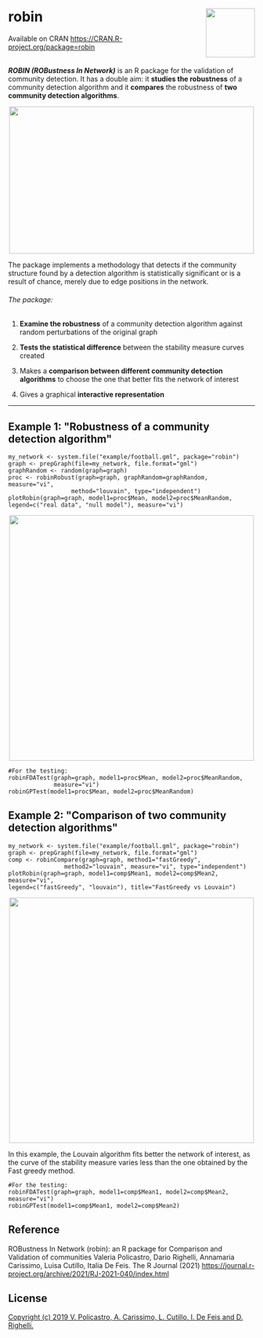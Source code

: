 # robin <img align= "right" src="https://github.com/ValeriaPolicastro/Paper-Robin/blob/master/images/Logo2.png" width="100" height="100" /> 
 Available on CRAN https://CRAN.R-project.org/package=robin
<br/><br>

**_ROBIN (ROBustness In Network)_** is an R package for the validation of community detection. It has a double aim: it **studies the robustness** of a community detection algorithm and it **compares** the robustness of **two community detection algorithms**. 

<p align="center">
  <img src="https://github.com/ValeriaPolicastro/Paper-Robin/blob/master/images/Schermata%20del%202019-09-23%2012-50-52.png" width="500" height="300" />
</p>


The package implements a methodology that detects if the community structure 
found by a detection algorithm is statistically significant or is a result 
of chance, merely due to edge positions in the network.

###### The package: 

1) **Examine the robustness** of a community detection algorithm against random perturbations of the original graph

2) **Tests the statistical difference** between the stability measure curves created

3) Makes a **comparison between different community detection algorithms** to choose the one that better fits the network of interest

4) Gives a graphical **interactive representation** 

---------------

## Example 1:   "Robustness of a community detection algorithm"
```{r}
my_network <- system.file("example/football.gml", package="robin")
graph <- prepGraph(file=my_network, file.format="gml")
graphRandom <- random(graph=graph)
proc <- robinRobust(graph=graph, graphRandom=graphRandom, measure="vi", 
                  method="louvain", type="independent")               
plotRobin(graph=graph, model1=proc$Mean, model2=proc$MeanRandom, 
legend=c("real data", "null model"), measure="vi")
```
<p align="center">
<img src="https://github.com/ValeriaPolicastro/Paper-Robin/blob/master/images/PlotRobin.png" width="500" height="500" />
</p>

```{r}
#For the testing:
robinFDATest(graph=graph, model1=proc$Mean, model2=proc$MeanRandom, 
             measure="vi")
robinGPTest(model1=proc$Mean, model2=proc$MeanRandom)
```

## Example 2:   "Comparison of two community detection algorithms"
```{r}
my_network <- system.file("example/football.gml", package="robin")
graph <- prepGraph(file=my_network, file.format="gml")
comp <- robinCompare(graph=graph, method1="fastGreedy",
                method2="louvain", measure="vi", type="independent")                
plotRobin(graph=graph, model1=comp$Mean1, model2=comp$Mean2, measure="vi", 
legend=c("fastGreedy", "louvain"), title="FastGreedy vs Louvain")
```
<p align="center">
<img src="https://github.com/ValeriaPolicastro/Paper-Robin/blob/master/images/PlotCompare.png" width="500" height="500"/>
</p>
In this example, the Louvain algorithm fits better the network of interest, as the curve of the stability measure varies less than the one obtained by the Fast greedy method.

```{r}
#For the testing:
robinFDATest(graph=graph, model1=comp$Mean1, model2=comp$Mean2, measure="vi")
robinGPTest(model1=comp$Mean1, model2=comp$Mean2)
```
## Reference
ROBustness In Network (robin): an R package for Comparison and Validation of communities Valeria Policastro, Dario Righelli, Annamaria Carissimo, Luisa Cutillo, Italia De Feis. The R Journal (2021) https://journal.r-project.org/archive/2021/RJ-2021-040/index.html

## License
[Copyright (c) 2019 V. Policastro,  A. Carissimo, L. Cutillo, I. De Feis and D. Righelli.](https://github.com/ValeriaPolicastro/robin/blob/master/LICENSE)
